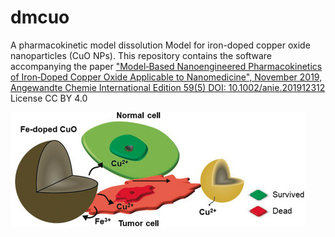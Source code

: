 # dmcuo
A pharmacokinetic model dissolution Model for iron-doped copper oxide nanoparticles (CuO NPs). This repository contains the software accompanying the paper ["Model‐Based Nanoengineered Pharmacokinetics of Iron‐Doped Copper Oxide Applicable to Nanomedicine", November 2019, Angewandte Chemie International Edition 59(5) DOI: 10.1002/anie.201912312](https://onlinelibrary.wiley.com/doi/full/10.1002/anie.201912312)
License CC BY 4.0

![.](./anie201912312-toc-0001-m.jpg)
